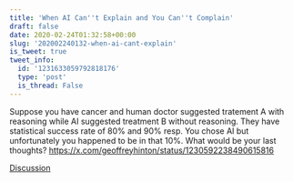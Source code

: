 ```yaml
---
title: 'When AI Can''t Explain and You Can''t Complain'
draft: false
date: 2020-02-24T01:32:58+00:00
slug: '202002240132-when-ai-cant-explain'
is_tweet: true
tweet_info:
  id: '1231633059792818176'
  type: 'post'
  is_thread: False
---
```




Suppose you have cancer and human doctor suggested tratement A with reasoning while AI suggested treatment B without reasoning. They have statistical success rate of 80% and 90% resp. You chose AI but unfortunately you happened to be in that 10%. What would be your last thoughts? <https://x.com/geoffreyhinton/status/1230592238490615816>

[Discussion](https://x.com/sytelus/status/1231633059792818176)
